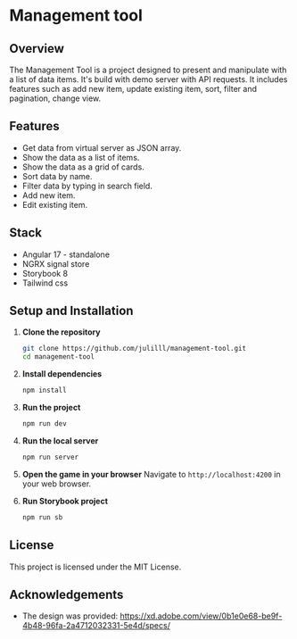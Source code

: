 # Management tool

## Overview

The Management Tool is a project designed to present and manipulate with a list of data items. It's build with demo server with API requests. It includes features such as add new item, update existing item, sort, filter and pagination, change view.

## Features

- Get data from virtual server as JSON array.
- Show the data as a list of items.
- Show the data as a grid of cards.
- Sort data by name.
- Filter data by typing in search field.
- Add new item.
- Edit existing item.

## Stack

- Angular 17 - standalone
- NGRX signal store
- Storybook 8
- Tailwind css

## Setup and Installation

1. **Clone the repository**
    ```bash
    git clone https://github.com/julilll/management-tool.git
    cd management-tool
    ```

2. **Install dependencies**
    ```bash
    npm install
    ```

3. **Run the project**
    ```bash
    npm run dev
    ```

4. **Run the local server**
    ```bash
    npm run server
    ```

5. **Open the game in your browser**
    Navigate to `http://localhost:4200` in your web browser.

6. **Run Storybook project**
    ```bash
    npm run sb
    ```

## License

This project is licensed under the MIT License.

## Acknowledgements

- The design was provided: https://xd.adobe.com/view/0b1e0e68-be9f-4b48-96fa-2a4712032331-5e4d/specs/
